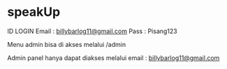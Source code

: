 # speakUp

ID LOGIN 
Email : billybarlog11@gmail.com
Pass  : Pisang123

Menu admin bisa di akses melalui /admin 

Admin panel hanya dapat diakses melalui email : billybarlog11@gmail.com
